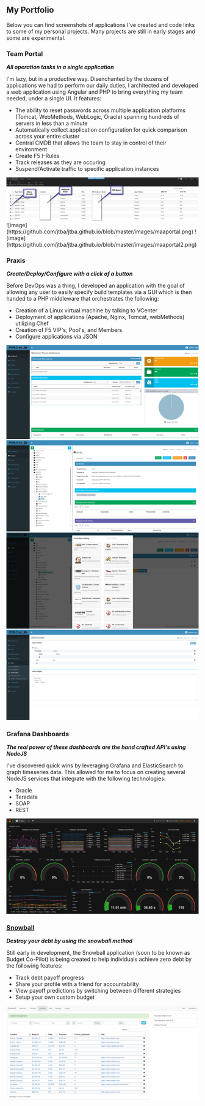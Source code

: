 ## My Portfolio

Below you can find screenshots of applications I've created and code links to some of my personal projects. Many projects are still in early stages and some are experimental.

### Team Portal
**_All operation tasks in a single application_**

I'm lazy, but in a productive way. Disenchanted by the dozens of applications we had to perform our daily duties, I architected and developed a web application using Angular and PHP to bring everything my team needed, under a single UI. It features: 

* The ability to reset passwords across multiple application platforms (Tomcat, WebMethods, WebLogic, Oracle) spanning hundreds of servers in less than a minute
* Automatically collect application configuration for quick comparison across your entire cluster
* Central CMDB that allows the team to stay in control of their environment
* Create F5 I-Rules
* Track releases as they are occuring
* Suspend/Activate traffic to specific application instances

<img src="https://github.com/jtba/jtba.github.io/blob/master/images/maaportal.png"/>
![image](https://github.com/jtba/jtba.github.io/blob/master/images/maaportal.png)
![image](https://github.com/jtba/jtba.github.io/blob/master/images/maaportal2.png)

### Praxis
**_Create/Deploy/Configure with a click of a button_**

Before DevOps was a thing, I developed an application with the goal of allowing any user to easily specify build templates via a GUI which is then handed to a PHP middleware that orchestrates the following:

* Creation of a Linux virtual machine by talking to VCenter
* Deployment of applications (Apache, Nginx, Tomcat, webMethods) utilizing Chef
* Creation of F5 VIP's, Pool's, and Members
* Configure applications via JSON

![image](https://github.com/jtba/jtba.github.io/blob/master/images/praxis.png)
![image](https://github.com/jtba/jtba.github.io/blob/master/images/praxis1.png)
![image](https://github.com/jtba/jtba.github.io/blob/master/images/praxis2.png)
![image](https://github.com/jtba/jtba.github.io/blob/master/images/praxis3.png)

### Grafana Dashboards
**_The real power of these dashboards are the hand crafted API's using NodeJS_**

I've discovered quick wins by leveraging Grafana and ElasticSearch to graph timeseries data. This allowed for me to focus on creating several NodeJS services that integrate with the following technologies: 

* Oracle
* Teradata
* SOAP
* REST

![image](https://github.com/jtba/jtba.github.io/blob/master/images/dashboards.png)

### [Snowball](https://github.com/jtba/snowball)
**_Destroy your debt by using the snowball method_**

Still early in development, the Snowball application (soon to be known as Budget Co-Pilot) is being created to help individuals achieve zero debt by the following features:

* Track debt payoff progress
* Share your profile with a friend for accountability
* View payoff predictions by switching between different strategies
* Setup your own custom budget 

![image](https://github.com/jtba/jtba.github.io/blob/master/images/snowball.png)